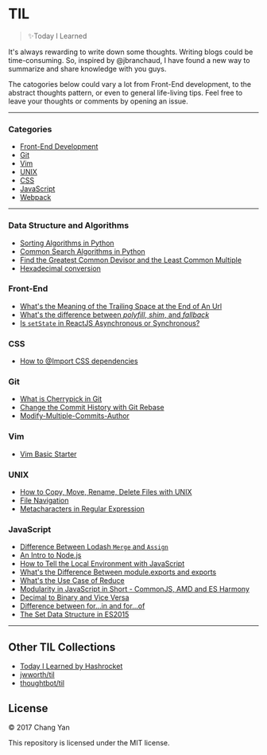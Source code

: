 # TIL

> :sparkles:Today I Learned

It's always rewarding to write down some thoughts. Writing blogs could be time-consuming. So, inspired by @jbranchaud, I have found a new way to summarize and share knowledge with you guys.

The catogories below could vary a lot from Front-End development, to the abstract thoughts pattern, or even to general life-living tips. Feel free to leave your thoughts or comments by opening an issue.

---

### Categories

* [Front-End Development](#front-end)
* [Git](#git)
* [Vim](#vim)
* [UNIX](#unix)
* [CSS](#css)
* [JavaScript](#javascript)
* [Webpack](#webpack)

---

### Data Structure and Algorithms
- [Sorting Algorithms in Python](algorithms/sorting.md)
- [Common Search Algorithms in Python](algorithms/search.md)
- [Find the Greatest Common Devisor and the Least Common Multiple](algorithms/gcd.md)
- [Hexadecimal conversion](algorithms/hexadecimal-conversion.md)

### Front-End

- [What's the Meaning of the Trailing Space at the End of An Url](front-end-dev/trailing-space-url.md)
- [What's the difference between *polyfill*, *shim*, and *fallback*](front-end-dev/whats-the-meaning-of-polyfill-fallback-shim.md)
- [Is `setState` in ReactJS Asynchronous or Synchronous?](front-end-dev/reactjs-setstate.md)

### CSS

- [How to @Import CSS dependencies](css/import-dependencies.md)

### Git

- [What is Cherrypick in Git](git/what-is-git-cherrypick.md)
- [Change the Commit History with Git Rebase](git/interactive-rebase.md)
- [Modify-Multiple-Commits-Author](git/modify-all-commits-author.md)

### Vim

- [Vim Basic Starter](vim/basic-starter.md)

### UNIX

- [How to Copy, Move, Rename, Delete Files with UNIX](unix/copy-move-rename-delete.md)
- [File Navigation](unix/file-navigation.md)
- [Metacharacters in Regular Expression](unix/metacharacters-in-regex.md)

### JavaScript

- [Difference Between Lodash `Merge` and `Assign`](javascript/difference-between-lodash-assign-and-merge.md)
- [An Intro to Node.js](javascript/nodejs-intro.md)
- [How to Tell the Local Environment with JavaScript](javascript/how-to-tell-the-local-env-with-js.md)
- [What's the Difference Between module.exports and exports](javascript/whats-the-difference-between-module-exports-and-exports.md)
- [What's the Use Case of Reduce](javascript/whats-the-use-case-of-reduce)
- [Modularity in JavaScript in Short - CommonJS, AMD and ES Harmony](javascript/writing-modular-javascript.md)
- [Decimal to Binary and Vice Versa](javascript/decimal-to-binary.md)
- [Difference between for...in and for...of](javascript/difference-between-for-in-and-for-of.md)
- [The Set Data Structure in ES2015](javascript/set.md)

---

## Other TIL Collections

* [Today I Learned by Hashrocket](https://til.hashrocket.com)
* [jwworth/til](https://github.com/jwworth/til)
* [thoughtbot/til](https://github.com/thoughtbot/til)

## License

&copy; 2017 Chang Yan

This repository is licensed under the MIT license.